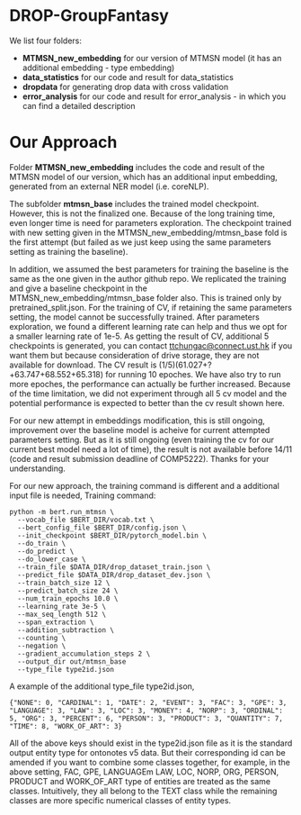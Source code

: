 # DROP-GroupFantasy

We list four folders:
- **MTMSN_new_embedding** for our version of MTMSN model (it has an additional embedding - type embedding)
- **data_statistics** for our code and result for data_statistics
- **dropdata** for generating drop data with cross validation
- **error_analysis** for our code and result for error_analysis - in which you can find a detailed description

# Our Approach

Folder **MTMSN_new_embedding** includes the code and result of the MTMSN model of our version, which has an additional input embedding, generated from an external NER model (i.e. coreNLP). 

The subfolder **mtmsn_base** includes the trained model checkpoint. <br>
However, this is not the finalized one. Because of the long training time, even longer time is need for parameters exploration. The checkpoint trained with new setting given in the MTMSN_new_embedding/mtmsn_base fold is the first attempt (but failed as we just keep using the same parameters setting as training the baseline). 

In addition, we assumed the best parameters for training the baseline is the same as the one given in the author github repo. We replicated the training and give a baseline checkpoint in the MTMSN_new_embedding/mtmsn_base folder also. This is trained only by pretrained_split.json. For the training of CV, if retaining the same parameters setting, the model cannot be successfully trained. After parameters exploration, we found a different learning rate can help and thus we opt for a smaller learning rate of 1e-5. As getting the result of CV, additional 5 checkpoints is generated, you can contact ttchungac@connect.ust.hk if you want them but because consideration of drive storage, they are not available for download. The CV result is (1/5)(61.027+?+63.747+68.552+65.318) for running 10 epoches. We have also try to run more epoches, the performance can actually be further increased. Because of the time limitation, we did not experiment through all 5 cv model and the potential performance is expected to better than the cv result shown here.

For our new attempt in embeddings modification, this is still ongoing, improvement over the baseline model is acheive for current attempted parameters setting. But as it is still ongoing (even training the cv for our current best model need a lot of time), the result is not available before 14/11 (code and result submission deadline of COMP5222). Thanks for your understanding.

For our new approach, the training command is different and a additional input file is needed,
Training command:
```
python -m bert.run_mtmsn \
  --vocab_file $BERT_DIR/vocab.txt \
  --bert_config_file $BERT_DIR/config.json \
  --init_checkpoint $BERT_DIR/pytorch_model.bin \
  --do_train \
  --do_predict \
  --do_lower_case \
  --train_file $DATA_DIR/drop_dataset_train.json \
  --predict_file $DATA_DIR/drop_dataset_dev.json \
  --train_batch_size 12 \
  --predict_batch_size 24 \
  --num_train_epochs 10.0 \
  --learning_rate 3e-5 \
  --max_seq_length 512 \
  --span_extraction \
  --addition_subtraction \
  --counting \
  --negation \
  --gradient_accumulation_steps 2 \
  --output_dir out/mtmsn_base
  --type_file type2id.json
  ```
  
  A example of the additional type_file type2id.json,
  ```
  {"NONE": 0, "CARDINAL": 1, "DATE": 2, "EVENT": 3, "FAC": 3, "GPE": 3, "LANGUAGE": 3, "LAW": 3, "LOC": 3, "MONEY": 4, "NORP": 3, "ORDINAL": 5, "ORG": 3, "PERCENT": 6, "PERSON": 3, "PRODUCT": 3, "QUANTITY": 7, "TIME": 8, "WORK_OF_ART": 3}
  ```
All of the above keys should exist in the type2id.json file as it is the standard output entity type for ontonotes v5 data. But their corresponding id can be amended if you want to combine some classes together, for example, in the above setting, FAC, GPE, LANGUAGEm LAW, LOC, NORP, ORG, PERSON, PRODUCT and WORK_OF_ART type of entities are treated as the same classes. Intuitively, they all belong to the TEXT class while the remaining classes are more specific numerical classes of entity types.

